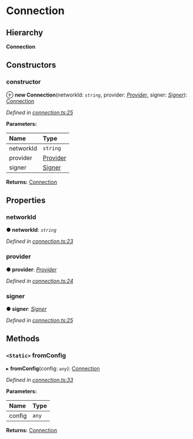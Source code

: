 # Connection

## Hierarchy

**Connection**

## Constructors

### constructor <a id="constructor"></a>

⊕ **new Connection**\(networkId: _`string`_, provider: [_Provider_](../_providers_provider_/_providers_provider_.provider.md), signer: [_Signer_](../_signer_/_signer_.signer.md)\): [Connection](_connection_.connection.md)

_Defined in_ [_connection.ts:25_](https://github.com/nearprotocol/nearlib/blob/7880ebf/src.ts/connection.ts#L25)

**Parameters:**

| Name | Type |
| :--- | :--- |
| networkId | `string` |
| provider | [Provider](../_providers_provider_/_providers_provider_.provider.md) |
| signer | [Signer](../_signer_/_signer_.signer.md) |

**Returns:** [Connection](_connection_.connection.md)

## Properties

### networkId <a id="networkid"></a>

**● networkId**: _`string`_

_Defined in_ [_connection.ts:23_](https://github.com/nearprotocol/nearlib/blob/7880ebf/src.ts/connection.ts#L23)

### provider <a id="provider"></a>

**● provider**: [_Provider_](../_providers_provider_/_providers_provider_.provider.md)

_Defined in_ [_connection.ts:24_](https://github.com/nearprotocol/nearlib/blob/7880ebf/src.ts/connection.ts#L24)

### signer <a id="signer"></a>

**● signer**: [_Signer_](../_signer_/_signer_.signer.md)

_Defined in_ [_connection.ts:25_](https://github.com/nearprotocol/nearlib/blob/7880ebf/src.ts/connection.ts#L25)

## Methods

### `<Static>` fromConfig <a id="fromconfig"></a>

▸ **fromConfig**\(config: _`any`_\): [Connection](_connection_.connection.md)

_Defined in_ [_connection.ts:33_](https://github.com/nearprotocol/nearlib/blob/7880ebf/src.ts/connection.ts#L33)

**Parameters:**

| Name | Type |
| :--- | :--- |
| config | `any` |

**Returns:** [Connection](_connection_.connection.md)

